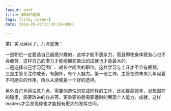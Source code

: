```yaml
---
layout: post
title: 职场的选择
tags: [life, career]
date: 2014-05-07T23:39:28+0800

---
```



某厂实习满月了，几点感慨：  

一是职位一定要选自己最感兴趣的，这样才能不遗余力，而且即使身体疲劳心也不会疲劳。这样自己的潜力才能挖掘完做出的成就也才是最大的。  
二是选择自己学习范围广、成长空间大的职位。这样学习与上升才不会有瓶颈。  
三是主管关注你成长，有胸怀，有个人魅力。第一份工作，主管在你未来几年起着不可磨灭的作用，所以从游便是一个好的选择。  

另外自己也得注意几点。需要创造性的完成同样的工作，比如提高效率，发现潜在的隐患，需要改进的各点等。更重要的是需要适时的展现个人能力、成就，这样leaders才会发现你也才能拥有更大的发挥空间。